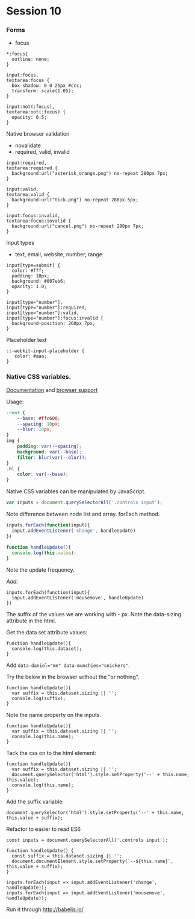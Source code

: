# Session 10

### Forms

* focus

```
*:focus{
  outline: none;
}

input:focus, 
textarea:focus {
  box-shadow: 0 0 25px #ccc;
  transform: scale(1.05);
}

input:not(:focus), 
textarea:not(:focus) {
  opacity: 0.5;
}
```

Native browser validation

* novalidate
* required, valid, invalid

```
input:required, 
textarea:required {
  background:url("asterisk_orange.png") no-repeat 280px 7px;  
}

input:valid, 
textarea:valid {
  background:url("tick.png") no-repeat 280px 5px;     
}

input:focus:invalid, 
textarea:focus:invalid {
  background:url("cancel.png") no-repeat 280px 7px;         
}
```

Input types

* text, email, website, number, range

```
input[type=submit] {
  color: #fff;
  padding: 10px;
  background: #007eb6;
  opacity: 1.0;
}

input[type="number"], 
input[type="number"]:required, 
input[type="number"]:valid, 
input[type="number"]:focus:invalid {
  background-position: 260px 7px; 
}
```

Placeholder text

```
::-webkit-input-placeholder {
   color: #aaa;
}
```

### Native CSS variables. 

[Documentation](https://developer.mozilla.org/en-US/docs/Web/CSS/Using_CSS_variables) and [browser support](http://caniuse.com/#feat=css-variables)

Usage:

```css
:root {
	--base: #ffc600;
	--spacing: 10px;
	--blur: 10px;
}
img {
	padding: var(--spacing);
	background: var(--base);
	filter: blur(var(--blur));
}
.hl {
	color: var(--base);
}
```

Native CSS variables can be manipulated by JavaScript.

```js
var inputs = document.querySelectorAll('.controls input');
```

Note difference between node list and array. forEach method.

```js
inputs.forEach(function(input){
  input.addEventListener('change', handleUpdate)
})

function handleUpdate(){
  console.log(this.value);
}
```

Note the update frequency.

*Add:*

```
inputs.forEach(function(input){
  input.addEventListener('mousemove', handleUpdate)
})
```

The suffix of the values we are working with - px. Note the data-sizing attribute in the html.

Get the data set attribute values:

```
function handleUpdate(){
  console.log(this.dataset);
}
```

Add `data-daniel="me" data-munchies="snickers"`. 

Try the below in the browser without the "or nothing".

```
function handleUpdate(){
  var suffix = this.dataset.sizing || '';
  console.log(suffix);
}
```

Note the name property on the inputs.

```
function handleUpdate(){
  var suffix = this.dataset.sizing || '';
  console.log(this.name);
}
```
Tack the css on to the html element:

```
function handleUpdate(){
  var suffix = this.dataset.sizing || '';
  document.querySelector('html').style.setProperty('--' + this.name, this.value);
  console.log(this.name);
}
```

Add the suffix variable:

```
document.querySelector('html').style.setProperty('--' + this.name, this.value + suffix);
```

Refactor to easier to read ES6

```
const inputs = document.querySelectorAll('.controls input');

function handleUpdate() {
  const suffix = this.dataset.sizing || '';
  document.documentElement.style.setProperty(`--${this.name}`, this.value + suffix);
}

inputs.forEach(input => input.addEventListener('change', handleUpdate));
inputs.forEach(input => input.addEventListener('mousemove', handleUpdate));
```

Run it through http://babeljs.io/


